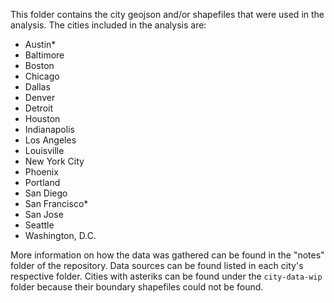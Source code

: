 This folder contains the city geojson and/or shapefiles that were used in the analysis. The cities included in the analysis are:

- Austin*
- Baltimore
- Boston
- Chicago
- Dallas
- Denver
- Detroit
- Houston
- Indianapolis
- Los Angeles
- Louisville
- New York City
- Phoenix
- Portland
- San Diego
- San Francisco*
- San Jose
- Seattle
- Washington, D.C.

More information on how the data was gathered can be found in the "notes" folder of the repository. Data sources can be found listed in each city's respective folder. Cities with asteriks can be found under the `city-data-wip` folder because their boundary shapefiles could not be found. 
